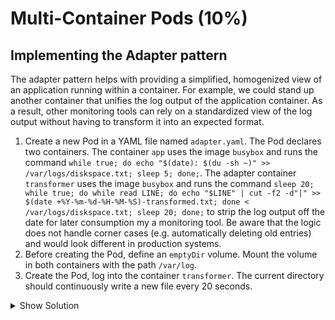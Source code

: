 # Multi-Container Pods (10%)

## Implementing the Adapter pattern

The adapter pattern helps with providing a simplified, homogenized view of an application running within a container. For example, we could stand up another container that unifies the log output of the application container. As a result, other monitoring tools can rely on a standardized view of the log output without having to transform it into an expected format.

1. Create a new Pod in a YAML file named `adapter.yaml`. The Pod declares two containers. The container `app` uses the image `busybox` and runs the command `while true; do echo "$(date): $(du -sh ~)" >> /var/logs/diskspace.txt; sleep 5; done;`. The adapter container `transformer` uses the image `busybox` and runs the command `sleep 20; while true; do while read LINE; do echo "$LINE" | cut -f2 -d"|" >> $(date +%Y-%m-%d-%H-%M-%S)-transformed.txt; done < /var/logs/diskspace.txt; sleep 20; done;` to strip the log output off the date for later consumption my a monitoring tool. Be aware that the logic does not handle corner cases (e.g. automatically deleting old entries) and would look different in production systems.
2. Before creating the Pod, define an `emptyDir` volume. Mount the volume in both containers with the path `/var/log`.
3. Create the Pod, log into the container `transformer`. The current directory should continuously write a new file every 20 seconds.

<details><summary>Show Solution</summary>
<p>

```bash
kubectl run adapter --image=busybox --restart=Never -o yaml --dry-run -- /bin/sh -c 'while true; do echo "$(date): $(du -sh ~)" >> /var/logs/diskspace.txt; sleep 5; done;' > adapter.yaml
```
The final Pod YAML file should look something like this:

```yaml
apiVersion: v1
kind: Pod
metadata:
  creationTimestamp: null
  name: adapter
spec:
  volumes:
    - name: config-volume
      emptyDir: {}
  containers:
  - args:
    - /bin/sh
    - -c
    - 'while true; do echo "$(date): $(du -sh ~)" >> /var/logs/diskspace.txt; sleep 5; done;'
    image: busybox
    name: app
    volumeMounts:
      - name: config-volume
        mountPath: /var/logs
    resources: {}
  - image: busybox
    name: transformer
    args:
    - /bin/sh
    - -c
    - 'sleep 20; while true; do while read LINE; do echo "$LINE" | cut -f2 -d"|" >> $(date +%Y-%m-%d-%H-%M-%S)-transformed.txt; done < /var/logs/diskspace.txt; sleep 20; done;'
    volumeMounts:
      - name: config-volume
        mountPath: /var/logs
  dnsPolicy: ClusterFirst
  restartPolicy: Never
status: {}
```


```bash
$ kubectl exec adapter --container=transformer -it -- /bin/sh
/ # ls -l
-rw-r--r--    1 root     root           205 May 12 20:43 2019-05-12-20-43-32-transformed.txt
-rw-r--r--    1 root     root           369 May 12 20:43 2019-05-12-20-43-52-transformed.txt
...
/ # cat 2019-05-12-20-43-52-transformed.txt
Sun May 12 20:43:10 UTC 2019: 4.0K	/root
Sun May 12 20:43:15 UTC 2019: 4.0K	/root
Sun May 12 20:43:20 UTC 2019: 4.0K	/root
Sun May 12 20:43:25 UTC 2019: 4.0K	/root
Sun May 12 20:43:30 UTC 2019: 4.0K	/root
Sun May 12 20:43:35 UTC 2019: 4.0K	/root
Sun May 12 20:43:40 UTC 2019: 4.0K	/root
Sun May 12 20:43:45 UTC 2019: 4.0K	/root
Sun May 12 20:43:50 UTC 2019: 4.0K	/root
/ # exit
```

</p>
</details>